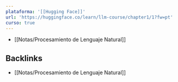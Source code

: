 ```yaml
---
plataforma: '[[Hugging Face]]'
url: 'https://huggingface.co/learn/llm-course/chapter1/1?fw=pt'
curso: true
---
```

- [[Notas/Procesamiento de Lenguaje Natural]]

<!-- backlinks:start -->

## Backlinks

- [[Notas/Procesamiento de Lenguaje Natural]]

<!-- backlinks:end -->
